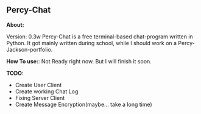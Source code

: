 **Percy-Chat**
--------------
**About:**

Version: 0.3w
Percy-Chat is a free terminal-based chat-program written in Python. It got mainly written during school, while I should work on a Percy-Jackson-portfolio.

**How To use:**:
Not Ready right now. But I will finish it soon. 

**TODO:**
 - Create User Client
 - Create working Chat Log
 - Fixing Server Client
 - Create Message Encryption(maybe... take a long time)
